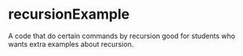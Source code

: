 # recursionExample
A code that do certain commands by recursion
good for students who wants extra examples about recursion.
